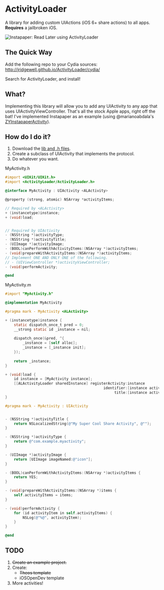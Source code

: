 ActivityLoader
==============

A library for adding custom UIActions (iOS 6+ share actions) to all apps. **Requires** a jailbroken iOS.

![Instapaper: Read Later using ActivityLoader](http://jridgewell.github.io/ActivityLoader/activityloader.png)

The Quick Way
-------------

Add the following repo to your Cydia sources:
    http://jridgewell.github.io/ActivityLoader/cydia/

Search for ActivityLoader, and install!


What?
-----

Implementing this library will allow you to add any UIActivity to any app that uses UIActivityViewController. That's all the stock Apple apps, right off the bat!
I've implemented Instapaper as an example (using @marianoabdala's [ZYInstapaperActivity](https://github.com/marianoabdala/ZYInstapaperActivity)).


How do I do it?
---------------

1. Download the [lib and .h files](http://jridgewell.github.io/ActivityLoader/activityloader.zip).
2. Create a subclass of UIActivity that implements the <ALActivity> protocol.
3. Do whatever you want.

MyActivity.h
```objective-c
#import <UIKit/UIKit.h>
#import <ActivityLoader/ActivityLoader.h>

@interface MyActivity : UIActivity <ALActivity>

@property (strong, atomic) NSArray *activityItems;

// Required by <ALActivity>
+ (instancetype)instance;
+ (void)load;


// Required by UIActivity
- (NSString *)activityType;
- (NSString *)activityTitle;
- (UIImage *)activityImage;
- (BOOL)canPerformWithActivityItems:(NSArray *)activityItems;
- (void)prepareWithActivityItems:(NSArray *)activityItems;
// Implement ONE AND ONLY ONE of the following.
// - (UIViewController *)activityViewController;
- (void)performActivity;

@end
```

MyActivity.m
```objective-c
#import "MyActivity.h"

@implementation MyActivity

#pragma mark - MyActivity <ALActivity>

+ (instancetype)instance {
    static dispatch_once_t pred = 0;
    __strong static id _instance = nil;
    
    dispatch_once(&pred, ^{
        _instance = [self alloc];
        _instance = [_instance init];
    });
    
    return _instance;
}

+ (void)load {
	id instance = [MyActivity instance];
    [[ALActivityLoader sharedInstance] registerActivity:instance
                                             identifier:[instance activityType]
                                                  title:[instance activityTitle]];
}

#pragma mark - MyActivity : UIActivity


- (NSString *)activityTitle {
    return NSLocalizedString(@"My Super Cool Share Activity", @"");
}

- (NSString *)activityType {
    return @"com.example.myactivity";
}

- (UIImage *)activityImage {
    return [UIImage imageNamed:@"icon"];
}

- (BOOL)canPerformWithActivityItems:(NSArray *)activityItems {
    return YES;
}

- (void)prepareWithActivityItems:(NSArray *)items {
    self.activityItems = items;
}

- (void)performActivity {
    for (id activityItem in self.activityItems) {
        NSLog(@"%@", activityItem);
    }
}

@end
```


TODO
----

1. ~~Create an example project.~~
2. Create:
    - ~~Theos template~~
    - iOSOpenDev template
3. More activities!
